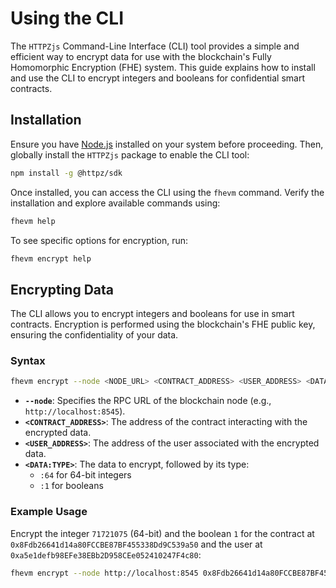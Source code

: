# Using the CLI

The `HTTPZjs` Command-Line Interface (CLI) tool provides a simple and efficient way to encrypt data for use with the blockchain's Fully Homomorphic Encryption (FHE) system. This guide explains how to install and use the CLI to encrypt integers and booleans for confidential smart contracts.

## Installation

Ensure you have [Node.js](https://nodejs.org/) installed on your system before proceeding. Then, globally install the `HTTPZjs` package to enable the CLI tool:

```bash
npm install -g @httpz/sdk
```

Once installed, you can access the CLI using the `fhevm` command. Verify the installation and explore available commands using:

```bash
fhevm help
```

To see specific options for encryption, run:

```bash
fhevm encrypt help
```

## Encrypting Data

The CLI allows you to encrypt integers and booleans for use in smart contracts. Encryption is performed using the blockchain's FHE public key, ensuring the confidentiality of your data.

### Syntax

```bash
fhevm encrypt --node <NODE_URL> <CONTRACT_ADDRESS> <USER_ADDRESS> <DATA:TYPE>...
```

- **`--node`**: Specifies the RPC URL of the blockchain node (e.g., `http://localhost:8545`).
- **`<CONTRACT_ADDRESS>`**: The address of the contract interacting with the encrypted data.
- **`<USER_ADDRESS>`**: The address of the user associated with the encrypted data.
- **`<DATA:TYPE>`**: The data to encrypt, followed by its type:
  - `:64` for 64-bit integers
  - `:1` for booleans

### Example Usage

Encrypt the integer `71721075` (64-bit) and the boolean `1` for the contract at `0x8Fdb26641d14a80FCCBE87BF455338Dd9C539a50` and the user at `0xa5e1defb98EFe38EBb2D958CEe052410247F4c80`:

```bash
fhevm encrypt --node http://localhost:8545 0x8Fdb26641d14a80FCCBE87BF455338Dd9C539a50 0xa5e1defb98EFe38EBb2D958CEe052410247F4c80 71721075:64 1:1
```
